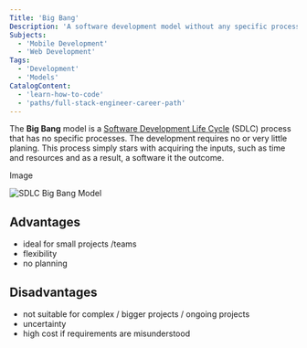 ```yaml
---
Title: 'Big Bang'
Description: 'A software development model without any specific processes.'
Subjects:
  - 'Mobile Development'
  - 'Web Development'
Tags:
  - 'Development'
  - 'Models'
CatalogContent:
  - 'learn-how-to-code'
  - 'paths/full-stack-engineer-career-path'
---
```


The **Big Bang** model is a [Software Development Life Cycle](https://www.codecademy.com/resources/docs/general/software-development-life-cycle) (SDLC) process that has no specific processes. The development requires no or very little planing. This process simply stars with acquiring the inputs, such as time and resources and as a result, a software it the outcome.

Image

![SDLC Big Bang Model](https://raw.githubusercontent.com/Codecademy/docs/main/media/sdlc-bigbang.png)

## Advantages

- ideal for small projects /teams
- flexibility
- no planning

## Disadvantages

- not suitable for complex / bigger projects / ongoing projects
- uncertainty
- high cost if requirements are misunderstood
